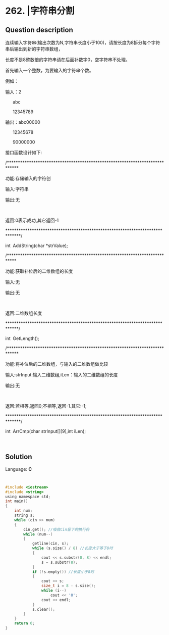 # 262. |字符串分割

## Question description



连续输入字符串(输出次数为N,字符串长度小于100)，请按长度为8拆分每个字符串后输出到新的字符串数组，


长度不是8整数倍的字符串请在后面补数字0，空字符串不处理。

首先输入一个整数，为要输入的字符串个数。

例如：


输入：2


      abc


      12345789


输出：abc00000


      12345678


      90000000


接口函数设计如下:


/*****************************************************************************

功能:存储输入的字符创


输入:字符串


输出:无

    

返回:0表示成功,其它返回-1

******************************************************************************/


int  AddString(char *strValue);

/****************************************************************************

功能:获取补位后的二维数组的长度


输入:无


输出:无

    

返回:二维数组长度

*****************************************************************************/


int  GetLength();



/*****************************************************************************

功能:将补位后的二维数组，与输入的二维数组做比较


输入:strInput:输入二维数组,iLen：输入的二维数组的长度


输出:无

    

返回:若相等,返回0;不相等,返回-1.其它:-1;

******************************************************************************/

int  ArrCmp(char strInput[][9],int iLen);

 


## Solution

Language: **C**

```C


#include <iostream>
#include <string>
using namespace std;
int main()
{
    int num;
    string s;
    while (cin >> num)
    {
        cin.get(); //吸收cin留下的换行符
        while (num--)
        {
            getline(cin, s);
            while (s.size() / 8) //长度大于等于8时
            {
                cout << s.substr(0, 8) << endl;
                s = s.substr(8);
            }
            if (!s.empty()) //长度小于8时
            {
                cout << s;
                size_t i = 8 - s.size();
                while (i--)
                    cout << '0';
                cout << endl;
            }
            s.clear();
        }
    }
    return 0;
}
```


